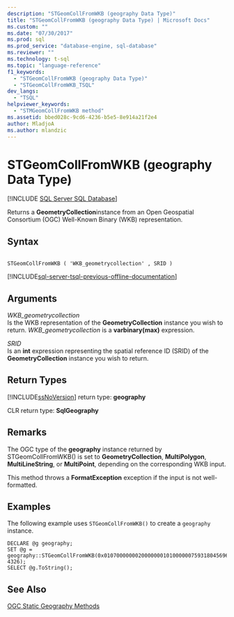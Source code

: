 ```yaml
---
description: "STGeomCollFromWKB (geography Data Type)"
title: "STGeomCollFromWKB (geography Data Type) | Microsoft Docs"
ms.custom: ""
ms.date: "07/30/2017"
ms.prod: sql
ms.prod_service: "database-engine, sql-database"
ms.reviewer: ""
ms.technology: t-sql
ms.topic: "language-reference"
f1_keywords: 
  - "STGeomCollFromWKB (geography Data Type)"
  - "STGeomCollFromWKB_TSQL"
dev_langs: 
  - "TSQL"
helpviewer_keywords: 
  - "STMGeomCollFromWKB method"
ms.assetid: bbed028c-9cd6-4236-b5e5-8e914a21f2e4
author: MladjoA
ms.author: mlandzic 
---
```

# STGeomCollFromWKB (geography Data Type)
[!INCLUDE [SQL Server SQL Database](../../includes/applies-to-version/sql-asdb.md)]

Returns a **GeometryCollection**instance from an Open Geospatial Consortium (OGC) Well-Known Binary (WKB) representation.
  
## Syntax  
  
```  
  
STGeomCollFromWKB ( 'WKB_geometrycollection' , SRID )  
```  
  
[!INCLUDE[sql-server-tsql-previous-offline-documentation](../../includes/sql-server-tsql-previous-offline-documentation.md)]

## Arguments
 *WKB_geometrycollection*  
 Is the WKB representation of the **GeometryCollection** instance you wish to return. *WKB_geometrycollection* is a **varbinary(max)** expression.  
  
 *SRID*  
 Is an **int** expression representing the spatial reference ID (SRID) of the **GeometryCollection** instance you wish to return.  
  
## Return Types  
 [!INCLUDE[ssNoVersion](../../includes/ssnoversion-md.md)] return type: **geography**  
  
 CLR return type: **SqlGeography**  
  
## Remarks  
 The OGC type of the **geography** instance returned by STGeomCollFromWKB() is set to **GeometryCollection**, **MultiPolygon**, **MultiLineString**, or **MultiPoint**, depending on the corresponding WKB input.  
  
 This method throws a **FormatException** exception if the input is not well-formatted.  
  
## Examples  
 The following example uses `STGeomCollFromWKB()` to create a `geography` instance.  
  
```  
DECLARE @g geography;  
SET @g = geography::STGeomCollFromWKB(0x01070000000200000001010000007593180456965EC017D9CEF753D34740010200000002000000D7A3703D0A975EC08716D9CEF7D34740CBA145B6F3955EC08716D9CEF7D34740, 4326);  
SELECT @g.ToString();  
```  
  
## See Also  
 [OGC Static Geography Methods](../../t-sql/spatial-geography/ogc-static-geography-methods.md)  
  
  
